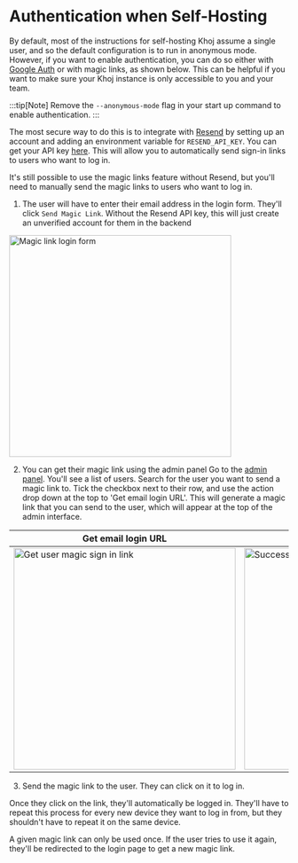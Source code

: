 # Authentication when Self-Hosting

By default, most of the instructions for self-hosting Khoj assume a single user, and so the default configuration is to run in anonymous mode. However, if you want to enable authentication, you can do so either with [Google Auth](/miscellaneous/google_auth) or with magic links, as shown below. This can be helpful if you want to make sure your Khoj instance is only accessible to you and your team.

:::tip[Note]
Remove the `--anonymous-mode` flag in your start up command to enable authentication.
:::

The most secure way to do this is to integrate with [Resend](https://resend.com) by setting up an account and adding an environment variable for `RESEND_API_KEY`. You can get your API key [here](https://resend.com/api-keys). This will allow you to automatically send sign-in links to users who want to log in.

It's still possible to use the magic links feature without Resend, but you'll need to manually send the magic links to users who want to log in.

1. The user will have to enter their email address in the login form.
They'll click `Send Magic Link`. Without the Resend API key, this will just create an unverified account for them in the backend
<img src="/img/magic_link.png" alt="Magic link login form" width="400"/>

2. You can get their magic link using the admin panel
Go to the [admin panel](http://localhost:42110/server/admin/database/khojuser/). You'll see a list of users. Search for the user you want to send a magic link to. Tick the checkbox next to their row, and use the action drop down at the top to 'Get email login URL'. This will generate a magic link that you can send to the user, which will appear at the top of the admin interface.

| Get email login URL | Retrieved login URL |
|---------------------|---------------------|
| <img src="/img/admin_get_emali_login.png" alt="Get user magic sign in link" width="400" />| <img src="/img/admin_successful_login_url.png" alt="Successfully retrieved a login URL" width="400" />|

3. Send the magic link to the user. They can click on it to log in.

Once they click on the link, they'll automatically be logged in. They'll have to repeat this process for every new device they want to log in from, but they shouldn't have to repeat it on the same device.

A given magic link can only be used once. If the user tries to use it again, they'll be redirected to the login page to get a new magic link.
